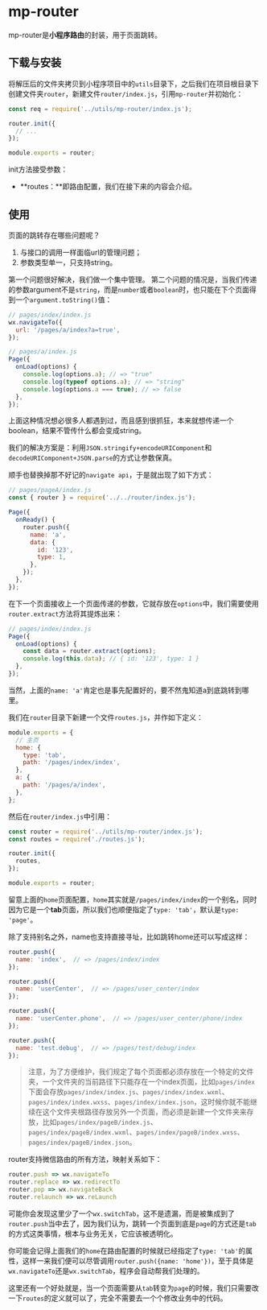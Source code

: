 # mp-router

mp-router是**小程序路由**的封装，用于页面跳转。

## 下载与安装

将解压后的文件夹拷贝到小程序项目中的`utils`目录下，之后我们在项目根目录下创建文件夹`router`，新建文件`router/index.js`，引用`mp-router`并初始化：

```javascript
const req = require('../utils/mp-router/index.js');

router.init({
  // ...
});

module.exports = router;
```

init方法接受参数：

* **routes：**即路由配置，我们在接下来的内容会介绍。


## 使用

页面的跳转存在哪些问题呢？

1. 与接口的调用一样面临url的管理问题；
2. 参数类型单一，只支持string。

第一个问题很好解决，我们做一个集中管理。
第二个问题的情况是，当我们传递的参数argument不是`string`，而是`number`或者`boolean`时，也只能在下个页面得到一个`argument.toString()`值：

```javascript
// pages/index/index.js
wx.navigateTo({
  url: '/pages/a/index?a=true',
});

// pages/a/index.js
Page({
  onLoad(options) {
    console.log(options.a); // => "true"
    console.log(typeof options.a); // => "string"
    console.log(options.a === true); // => false
  },
});
```

上面这种情况想必很多人都遇到过，而且感到很抓狂，本来就想传递一个boolean，结果不管传什么都会变成string。

我们的解决方案是：利用`JSON.stringify+encodeURIComponent`和`decodeURIComponent+JSON.parse`的方式让参数保真。

顺手也替换掉那不好记的`navigate api`，于是就出现了如下方式：

```javascript
// pages/pageA/index.js
const { router } = require('../../router/index.js');

Page({
  onReady() {
    router.push({
      name: 'a',
      data: {
        id: '123',
        type: 1,
      },
    });
  },
});
```

在下一个页面接收上一个页面传递的参数，它就存放在`options`中，我们需要使用`router.extract`方法将其提炼出来：

```javascript
// pages/index/index.js
Page({
  onLoad(options) {
    const data = router.extract(options);
    console.log(this.data); // { id: '123', type: 1 }
  },
});
```

当然，上面的`name: 'a'`肯定也是事先配置好的，要不然鬼知道a到底跳转到哪里。

我们在`router`目录下新建一个文件`routes.js`，并作如下定义：

```javascript
module.exports = {
  // 主页
  home: {
    type: 'tab',
    path: '/pages/index/index',
  },
  a: {
    path: '/pages/a/index',
  },
};
```

然后在`router/index.js`中引用：

```javascript
const router = require('../utils/mp-router/index.js');
const routes = require('./routes.js');

router.init({
  routes,
});

module.exports = router;
```

留意上面的`home`页面配置，`home`其实就是`/pages/index/index`的一个别名，同时因为它是一个**tab**页面，所以我们也顺便指定了`type: 'tab'`，默认是`type: 'page'`。

除了支持别名之外，name也支持直接寻址，比如跳转home还可以写成这样：

```javascript
router.push({
  name: 'index',  // => /pages/index/index
});

router.push({
  name: 'userCenter',  // => /pages/user_center/index
});

router.push({
  name: 'userCenter.phone',  // => /pages/user_center/phone/index
});

router.push({
  name: 'test.debug',  // => /pages/test/debug/index
});
```

> 注意，为了方便维护，我们规定了每个页面都必须存放在一个特定的文件夹，一个文件夹的当前路径下只能存在一个index页面，比如`pages/index`下面会存放`pages/index/index.js`、`pages/index/index.wxml`、`pages/index/index.wxss`、`pages/index/index.json`，这时候你就不能继续在这个文件夹根路径存放另外一个页面，而必须是新建一个文件夹来存放，比如`pages/index/pageB/index.js`、`pages/index/pageB/index.wxml`、`pages/index/pageB/index.wxss`、`pages/index/pageB/index.json`。

router支持微信路由的所有方法，映射关系如下：

```javascript
router.push => wx.navigateTo
router.replace => wx.redirectTo
router.pop => wx.navigateBack
router.relaunch => wx.reLaunch
```

可能你会发现这里少了一个`wx.switchTab`，这不是遗漏，而是被集成到了`router.push`当中去了，因为我们认为，跳转一个页面到底是`page`的方式还是`tab`的方式这类事情，根本与业务无关，它应该被透明化。

你可能会记得上面我们的`home`在路由配置的时候就已经指定了`type: 'tab'`的属性，这样一来我们便可以尽管调用`router.push({name: 'home'})`，至于具体是`wx.navigateTo`还是`wx.switchTab`，程序会自动帮我们处理的。

这里还有一个好处就是，当一个页面需要从`tab`转变为`page`的时候，我们只需要改一下`routes`的定义就可以了，完全不需要去一个个修改业务中的代码。
